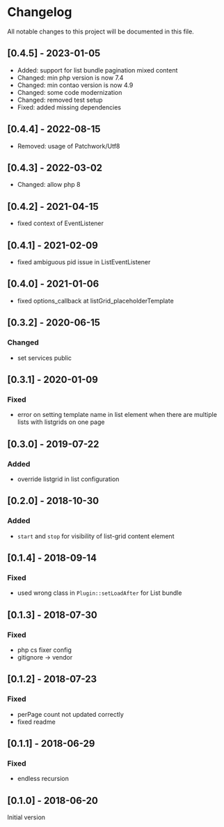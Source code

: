 # Changelog

All notable changes to this project will be documented in this file.

## [0.4.5] - 2023-01-05
- Added: support for list bundle pagination mixed content
- Changed: min php version is now 7.4
- Changed: min contao version is now 4.9
- Changed: some code modernization
- Changed: removed test setup
- Fixed: added missing dependencies

## [0.4.4] - 2022-08-15
- Removed: usage of Patchwork/Utf8

## [0.4.3] - 2022-03-02
- Changed: allow php 8

## [0.4.2] - 2021-04-15
- fixed context of EventListener

## [0.4.1] - 2021-02-09
- fixed ambiguous pid issue in ListEventListener

## [0.4.0] - 2021-01-06
- fixed options_callback at listGrid_placeholderTemplate

## [0.3.2] - 2020-06-15

### Changed
- set services public

## [0.3.1] - 2020-01-09

### Fixed
- error on setting template name in list element when there are multiple lists with listgrids on one page

## [0.3.0] - 2019-07-22

### Added
- override listgrid in list configuration

## [0.2.0] - 2018-10-30

### Added
- `start` and `stop` for visibility of list-grid content element

## [0.1.4] - 2018-09-14

### Fixed
- used wrong class in `Plugin::setLoadAfter` for List bundle

## [0.1.3] - 2018-07-30

### Fixed
- php cs fixer config
- gitignore -> vendor

## [0.1.2] - 2018-07-23

### Fixed
- perPage count not updated correctly
- fixed readme

## [0.1.1] - 2018-06-29

### Fixed

- endless recursion

## [0.1.0] - 2018-06-20

Initial version
